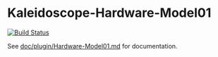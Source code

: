 # Kaleidoscope-Hardware-Model01

[![Build Status][travis:image]][travis:status]

 [travis:image]: https://travis-ci.org/keyboardio/Kaleidoscope-Hardware-Model01.svg?branch=master
 [travis:status]: https://travis-ci.org/keyboardio/Kaleidoscope-Hardware-Model01

See [doc/plugin/Hardware-Model01.md](doc/plugin/Hardware-Model01.md) for documentation.
